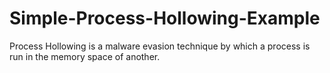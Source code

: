 # Simple-Process-Hollowing-Example
Process Hollowing is a malware evasion technique by which a process is run in the memory space of another. 

